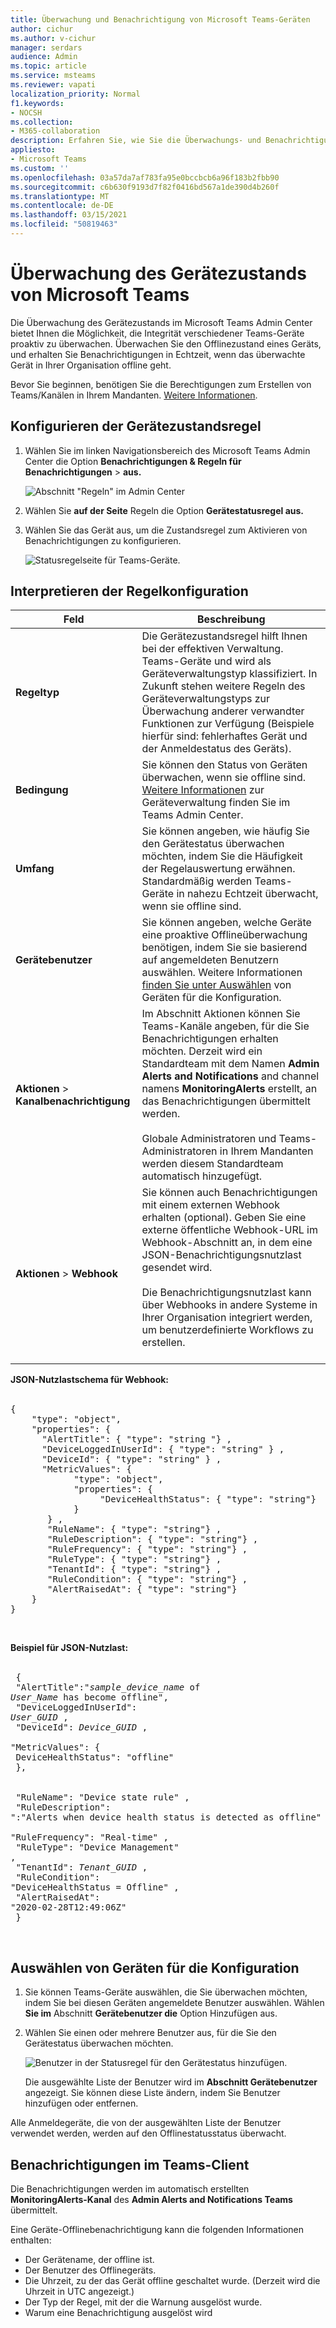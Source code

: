 ```yaml
---
title: Überwachung und Benachrichtigung von Microsoft Teams-Geräten
author: cichur
ms.author: v-cichur
manager: serdars
audience: Admin
ms.topic: article
ms.service: msteams
ms.reviewer: vapati
localization_priority: Normal
f1.keywords:
- NOCSH
ms.collection:
- M365-collaboration
description: Erfahren Sie, wie Sie die Überwachungs- und Benachrichtigungsfunktionen von Teams im Microsoft Teams Admin Center verwenden, um den Integritätszustand von Teams-Geräten proaktiv zu überwachen.
appliesto:
- Microsoft Teams
ms.custom: ''
ms.openlocfilehash: 03a57da7af783fa95e0bccbcb6a96f183b2fbb90
ms.sourcegitcommit: c6b630f9193d7f82f0416bd567a1de390d4b260f
ms.translationtype: MT
ms.contentlocale: de-DE
ms.lasthandoff: 03/15/2021
ms.locfileid: "50819463"
---
```

# <a name="microsoft-teams-device-health-monitoring"></a>Überwachung des Gerätezustands von Microsoft Teams

Die Überwachung des Gerätezustands im Microsoft Teams Admin Center bietet Ihnen die Möglichkeit, die Integrität verschiedener Teams-Geräte proaktiv zu überwachen. Überwachen Sie den Offlinezustand eines Geräts, und erhalten Sie Benachrichtigungen in Echtzeit, wenn das überwachte Gerät in Ihrer Organisation offline geht.  

Bevor Sie beginnen, benötigen Sie die Berechtigungen zum Erstellen von Teams/Kanälen in Ihrem Mandanten. [Weitere Informationen](https://docs.microsoft.com/microsoft-365/solutions/manage-creation-of-groups?view=o365-worldwide).

## <a name="configure-device-state-rule"></a>Konfigurieren der Gerätezustandsregel

1. Wählen Sie im linken Navigationsbereich des Microsoft Teams Admin Center die Option **Benachrichtigungen & Regeln für Benachrichtigungen**  >  **aus.**

   ![Abschnitt "Regeln" im Admin Center](../media/select-rules.png)

2. Wählen Sie **auf der Seite** Regeln die Option **Gerätestatusregel aus.**

3. Wählen Sie das Gerät aus, um die Zustandsregel zum Aktivieren von Benachrichtigungen zu konfigurieren.

    ![Statusregelseite für Teams-Geräte.](../media/device-state-rule.png )

## <a name="interpret-the-rule-configuration"></a>Interpretieren der Regelkonfiguration


|Feld |Beschreibung  |
|--------|-------------|
|**Regeltyp**   |Die Gerätezustandsregel hilft Ihnen bei der effektiven Verwaltung. Teams-Geräte und wird als Geräteverwaltungstyp klassifiziert. In Zukunft stehen weitere Regeln des Geräteverwaltungstyps zur Überwachung anderer verwandter Funktionen zur Verfügung (Beispiele hierfür sind: fehlerhaftes Gerät und der Anmeldestatus des Geräts).|
|**Bedingung**   |Sie können den Status von Geräten überwachen, wenn sie offline sind. [Weitere Informationen](https://docs.microsoft.com/microsoftteams/devices/device-management) zur Geräteverwaltung finden Sie im Teams Admin Center. |
|**Umfang**   |Sie können angeben, wie häufig Sie den Gerätestatus überwachen möchten, indem Sie die Häufigkeit der Regelauswertung erwähnen. Standardmäßig werden Teams-Geräte in nahezu Echtzeit überwacht, wenn sie offline sind. |
|**Gerätebenutzer**   |Sie können angeben, welche Geräte eine proaktive Offlineüberwachung benötigen, indem Sie sie basierend auf angemeldeten Benutzern auswählen. Weitere Informationen [finden Sie unter Auswählen](#select-devices-for-configuration) von Geräten für die Konfiguration. |
|**Aktionen**  >  **Kanalbenachrichtigung**   |Im Abschnitt Aktionen können Sie Teams-Kanäle angeben, für die Sie Benachrichtigungen erhalten möchten. Derzeit wird ein Standardteam mit dem Namen **Admin Alerts and Notifications** and channel namens **MonitoringAlerts** erstellt, an das Benachrichtigungen übermittelt werden. <BR/> <BR/> Globale Administratoren und Teams-Administratoren in Ihrem Mandanten werden diesem Standardteam automatisch hinzugefügt.|
|**Aktionen**  >  **Webhook**   |Sie können auch Benachrichtigungen mit einem externen Webhook erhalten (optional). Geben Sie eine externe öffentliche Webhook-URL im Webhook-Abschnitt an, in dem eine JSON-Benachrichtigungsnutzlast gesendet wird. <BR/> <BR/>  Die Benachrichtigungsnutzlast kann über Webhooks in andere Systeme in Ihrer Organisation integriert werden, um benutzerdefinierte Workflows zu erstellen.<br/><br/> 

**JSON-Nutzlastschema für Webhook:** <BR/><BR/>
<pre lang="json">{ <br/>    "type": "object",<br>    "properties": { <br/>      "AlertTitle": { "type": "string "} ,<br/>      "DeviceLoggedInUserId": { "type": "string" } ,<br/>      "DeviceId": { "type": "string" } , <br/>      "MetricValues": { <br/>            "type": "object",<br/>            "properties": { <br/>                 "DeviceHealthStatus": { "type": "string"} <br/>            } <br/>       } ,<br/>       "RuleName": { "type": "string"} ,<br/>       "RuleDescription": { "type": "string"} ,<br/>       "RuleFrequency": { "type": "string"} ,<br/>       "RuleType": { "type": "string"} ,<br/>       "TenantId": { "type": "string"} , <br/>       "RuleCondition": { "type": "string"} , <br/>       "AlertRaisedAt": { "type": "string"} <br/>    } <br/>} </pre> <br/> 

  **Beispiel für JSON-Nutzlast:**<br/> <br/> <pre lang="JSON">    { <br/>      "AlertTitle":"*sample_device_name* of *User_Name* has become offline",<br/>      "DeviceLoggedInUserId": *User_GUID* ,<br/>      "DeviceId": *Device_GUID* , <br/>      "MetricValues": { <br/>         DeviceHealthStatus": "offline" <br/>            }, <br/>        <br/>       "RuleName": "Device state rule" ,<br/>       "RuleDescription": ":"Alerts when device health status is detected as offline" ,<br/>       "RuleFrequency": "Real-time" ,<br/>       "RuleType": "Device Management" ,<br/>       "TenantId": *Tenant_GUID* , <br/>       "RuleCondition": "DeviceHealthStatus = Offline" , <br/>       "AlertRaisedAt": "2020-02-28T12:49:06Z" <br/>    }  </pre> <br/> 

## <a name="select-devices-for-configuration"></a>Auswählen von Geräten für die Konfiguration

1. Sie können Teams-Geräte auswählen, die Sie überwachen möchten, indem Sie bei diesen Geräten angemeldete Benutzer auswählen. Wählen **Sie im** Abschnitt **Gerätebenutzer die** Option Hinzufügen aus.

2. Wählen Sie einen oder mehrere Benutzer aus, für die Sie den Gerätestatus überwachen möchten.

   ![Benutzer in der Statusregel für den Gerätestatus hinzufügen.](../media/select-device-users.png )

   Die ausgewählte Liste der Benutzer wird im **Abschnitt Gerätebenutzer** angezeigt. Sie können diese Liste ändern, indem Sie Benutzer hinzufügen oder entfernen.

Alle Anmeldegeräte, die von der ausgewählten Liste der Benutzer verwendet werden, werden auf den Offlinestatusstatus überwacht.

## <a name="notifications-in-teams-client"></a>Benachrichtigungen im Teams-Client

Die Benachrichtigungen werden im automatisch erstellten **MonitoringAlerts-Kanal** des **Admin Alerts and Notifications Teams** übermittelt.

Eine Geräte-Offlinebenachrichtigung kann die folgenden Informationen enthalten:

- Der Gerätename, der offline ist.
- Der Benutzer des Offlinegeräts.
- Die Uhrzeit, zu der das Gerät offline geschaltet wurde. (Derzeit wird die Uhrzeit in UTC angezeigt.)
- Der Typ der Regel, mit der die Warnung ausgelöst wurde.
- Warum eine Benachrichtigung ausgelöst wird

